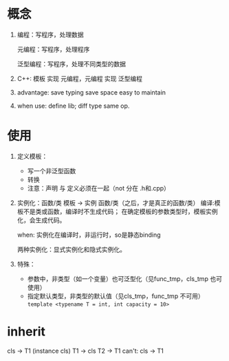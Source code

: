 # 概念
1. 编程：写程序，处理数据

   元编程：写程序，处理程序

   泛型编程：写程序，处理不同类型的数据

2. C++: 模板 实现 元编程，元编程 实现 泛型编程

3. advantage: 
    save typing
    save space
    easy to maintain

4. when use: define lib; diff type same op.

# 使用
1. 定义模板：
    + 写一个非泛型函数
    + 转换
    + 注意：声明 与 定义必须在一起（not 分在 .h和.cpp）

2. 实例化：函数/类 模板 -> 实例 函数/类（之后，才是真正的函数/类）
    编译:模板不是类或函数，编译时不生成代码；
        在确定模板的参数类型时，模板实例化，会生成代码。
    
    when: 实例化在编译时，非运行时，so是静态binding

    两种实例化：显式实例化和隐式实例化。

3. 特殊：
    + 参数中，非类型（如一个变量）也可泛型化（见func_tmp，cls_tmp 也可使用）
    + 指定默认类型，非类型的默认值（见cls_tmp，func_tmp 不可用）
        `template <typename T = int, int capacity = 10>`

# inherit
cls -> T1<int> (instance cls)
T1  -> cls
T2 -> T1
can't: cls -> T1 